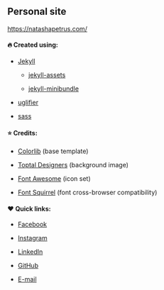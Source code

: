 ## Personal site



https://natashapetrus.com/



#### :fire: Created using:

* [Jekyll](https://jekyllrb.com/)

	* [jekyll-assets](https://github.com/envygeeks/jekyll-assets)
 
	* [jekyll-minibundle](https://github.com/tkareine/jekyll-minibundle)

* [uglifier](https://github.com/lautis/uglifier)

* [sass](https://github.com/sass/ruby-sass)



#### :star: Credits:

* [Colorlib](https://colorlib.com) (base template)

* [Toptal Designers](https://www.toptal.com/designers/subtlepatterns/) (background image)

* [Font Awesome](https://fontawesome.com/) (icon set)

* [Font Squirrel](https://www.fontsquirrel.com/) (font cross-browser compatibility)



#### :heart: Quick links:

* [Facebook](http://fb.natashapetrus.com)

* [Instagram](http://ig.natashapetrus.com)

* [LinkedIn](http://linkedin.natashapetrus.com)

* [GitHub](http://github.natashapetrus.com)

* [E-mail](mailto:hello@natashapetrus.com)